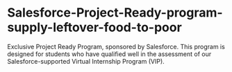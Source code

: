 # Salesforce-Project-Ready-program-supply-leftover-food-to-poor
Exclusive Project Ready Program, sponsored by Salesforce. This program is designed for students who have qualified well in the assessment of our Salesforce-supported Virtual Internship Program (VIP).
